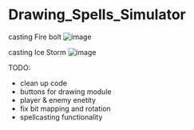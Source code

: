 # Drawing_Spells_Simulator

casting Fire bolt
![image](https://github.com/user-attachments/assets/f9fc5e74-90f2-448f-a024-e1b9131bd946)

casting Ice Storm
![image](https://github.com/user-attachments/assets/f6c3203b-5c4b-4bdf-90f7-e0a5ea3e1537)

TODO:
- clean up code
- buttons for drawing module
- player & enemy enetity
- fix bit mapping and rotation
- spellcasting functionality
